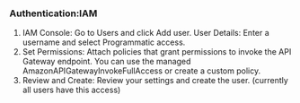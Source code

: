 ### Authentication:IAM

1. IAM Console: Go to Users and click Add user.
User Details: Enter a username and select Programmatic access.
2. Set Permissions: Attach policies that grant permissions to invoke the API Gateway endpoint. You can use the managed AmazonAPIGatewayInvokeFullAccess or create a custom policy.
3. Review and Create: Review your settings and create the user.
(currently all users have this access)